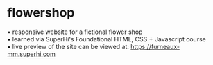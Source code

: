 # flowershop 
• responsive website for a fictional flower shop  <br>
• learned via SuperHi's Foundational HTML, CSS + Javascript course  <br>
• live preview of the site can be viewed at: https://furneaux-mm.superhi.com  <br>
